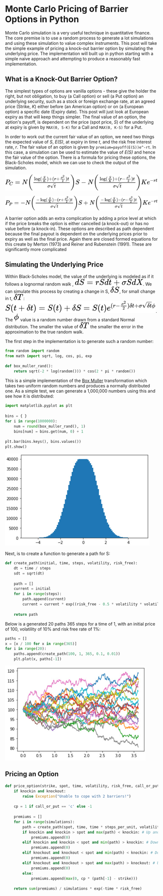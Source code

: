 # Monte Carlo Pricing of Barrier Options in Python

Monte Carlo simulation is a very useful technique in quantitative finance. The core premise is to use a random process to generate a lot simulations and using these simulation to value complex instruments. This post will take the simple example of pricing a knock-out barrier option by simulating the underlying price. The implementation will built up in python starting with a simple naive approach and attempting to produce a reasonably fast implementation.

## What is a Knock-Out Barrier Option?

The simplest types of options are vanilla options - these give the holder the right, but not obligation, to buy (a Call option) or sell (a Put option) an underlying security, such as a stock or foreign exchange rate, at an agreed price (Strike, *K*) either before (an American option) or on (a European option) a specific date (Expiry date). This post will just look at European expiry as that will keep things simpler. The final value of an option, the option's payoff, is dependent on the price (spot price, *S*) of the underlying at expiry is given by `MAX(0, S-K)` for a Call and `MAX(0, K-S)` for a Put.

In order to work out the current fair value of an option, we need two things the expected value of *S*, *E(S)*, at expiry in time *t*, and the risk free interest rate, *r*. The fair value of an option is given by `premium=payoff(E(S))e^-rt`. In this case, a simulation can be used to estimate the value of *E(S)* and hence the fair value of the option. There is a formula for pricing these options, the Black-Scholes model, which we can use to check the output of the simulation.

![Black-Scholes for Call Option](assets/montecarlo/blackscholes_call.svg)

![Black-Scholes for Put Option](assets/montecarlo/blackscholes_put.svg)

A barrier option adds an extra complication by adding a price level at which if the price breaks the option is either cancelled (a knock-out) or has no value before (a knock-in). These options are described as path dependent because the final payout is dependent on the underlying prices prior to expiry as well as the final price. Again there are closed formed equations for this create by Merton (1973) and Reiner and Rubenstein (1991). These are significantly more complicated 

## Simulating the Underlying Price

Within Black-Scholes model, the value of the underlying is modeled as if it follows a lognormal random walk , ![Random Walk](assets/montecarlo/randomwalk.svg). We can simulate this process by creating a change in S, ![dS](assets/montecarlo/dS.svg), for small change in t, ![dT](assets/montecarlo/dT.svg): ![Discrete Walk](assets/montecarlo/discretewalk.svg). The ![phi](assets/montecarlo/phi.svg) value is a random number drawn from a standard Normal distribution. The smaller the value of ![dT](assets/montecarlo/dT.svg) the smaller the error in the approximation to the true random walk. 

The first step in the implementation is to generate such a random number:

```python
from random import random
from math import sqrt, log, cos, pi, exp

def box_muller_rand():
    return sqrt(-2 * log(random())) * cos(2 * pi * random())
```

This is a simple implementation of the [Box Muller](https://en.wikipedia.org/wiki/Box%E2%80%93Muller_transform) transformation which takes two uniform random numbers and produces a normally distributed one. As a simple test, we can generate a 1,000,000 numbers using this and see how it is distributed:

```python
import matplotlib.pyplot as plt

bins = { }
for i in range(1000000):
    num = round(box_muller_rand(), 1)
    bins[num] = bins.get(num, 0) + 1

plt.bar(bins.keys(), bins.values())
plt.show()
```

![Distribution](assets/montecarlo/distribution.jpg)

Next, is to create a function to generate a path for S:

```python
def create_path(initial, time, steps, volatility, risk_free):
    dt = time / steps
    sdt = sqrt(dt)

    path = []
    current = initial
    for i in range(steps):
        path.append(current)
        current = current * exp((risk_free - 0.5 * volatility * volatility) * dt + volatility * sdt * box_muller_rand())
    
    return path
```

Below is a generated 20 paths 365 steps for a time of 1, with an initial price of 100, volatility of 10% and risk free rate of 1%:

```python
paths = []
x = [x / 100 for x in range(365)]
for i in range(20):
    paths.append(create_path(100, 1, 365, 0.1, 0.01))
    plt.plot(x, paths[-1])
```

![Paths](assets/montecarlo/paths.jpg)

## Pricing an Option

```python
def price_option(strike, spot, time, volatility, risk_free, call_or_put='c', knockin=None, knockout=None, simulations=2000, steps_per_unit = 365):
    if knockin and knockout:
        raise Exception("Unable to cope with 2 barriers!")

    cp = 1 if call_or_put == 'c' else -1

    premiums = []
    for i in range(simulations):
        path = create_path(spot, time, time * steps_per_unit, volatility, risk_free)
        if knockin and knockin > spot and max(path) < knockin: # Up and In
            premiums.append(0)
        elif knockin and knockin < spot and min(path) > knockin: # Down and In
            premiums.append(0)
        elif knockout and knockout < spot and min(path) < knockin: # Down and Out
            premiums.append(0)
        elif knockout and knockout > spot and max(path) > knockout: # Up and Out
            premiums.append(0)
        else:
            premiums.append(max(0, cp * (path[-1] - strike)))

    return sum(premiums) / simulations * exp(-time * risk_free)
```